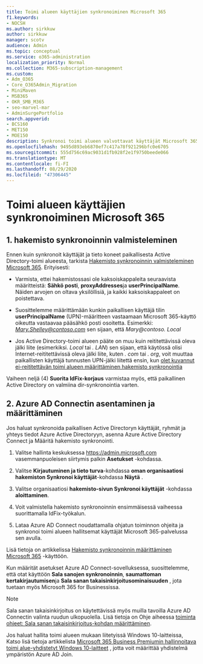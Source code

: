 ```yaml
---
title: Toimi alueen käyttäjien synkronoiminen Microsoft 365
f1.keywords:
- NOCSH
ms.author: sirkkuw
author: sirkkuw
manager: scotv
audience: Admin
ms.topic: conceptual
ms.service: o365-administration
localization_priority: Normal
ms.collection: M365-subscription-management
ms.custom:
- Adm_O365
- Core_O365Admin_Migration
- MiniMaven
- MSB365
- OKR_SMB_M365
- seo-marvel-mar
- AdminSurgePortfolio
search.appverid:
- BCS160
- MET150
- MOE150
description: Synkronoi toimi alueen valvottavat käyttäjät Microsoft 365 for Businessin kanssa.
ms.openlocfilehash: 9495d893eb6870ef7c417a78f921296bfc0e6705
ms.sourcegitcommit: 555d756c69ac9031d1fb928f2e1f9750beede066
ms.translationtype: MT
ms.contentlocale: fi-FI
ms.lasthandoff: 08/29/2020
ms.locfileid: "47306445"
---
```

# <a name="synchronize-domain-users-to-microsoft-365"></a>Toimi alueen käyttäjien synkronoiminen Microsoft 365

## <a name="1-prepare-for-directory-synchronization"></a>1. hakemisto synkronoinnin valmisteleminen 

Ennen kuin synkronoit käyttäjät ja tieto koneet paikallisesta Active Directory-toimi alueesta, tarkista [Hakemisto synkronoinnin valmisteleminen Microsoft 365](https://docs.microsoft.com/microsoft-365/enterprise/prepare-for-directory-synchronization). Erityisesti:

   - Varmista, ettei hakemistossasi ole kaksoiskappaleita seuraavista määritteistä: **Sähkö posti**, **proxyAddresses**ja **userPrincipalName**. Näiden arvojen on oltava yksilöllisiä, ja kaikki kaksoiskappaleet on poistettava.
   
   - Suosittelemme määrittämään kunkin paikallisen käyttäjä tilin **userPrincipalName** (UPN)-määritteen vastaamaan Microsoft 365-käyttö oikeutta vastaavaa pääsähkö posti osoitetta. Esimerkki: *Mary.Shelley@contoso.com* sen sijaan, että *Mary@contoso. Local*
   
   - Jos Active Directory-toimi alueen pääte on muu kuin reititettävissä oleva jälki liite (esimerkiksi. *Local* tai *. LAN*) sen sijaan, että käytössä olisi Internet-reititettävissä oleva jälki liite, kuten *. com* tai *. org*, voit muuttaa paikallisten käyttäjä tunnusten UPN-jälki liitettä ensin, kun [olet kuvannut ei-reititettävän toimi alueen määrittäminen hakemisto synkronointia](https://docs.microsoft.com/microsoft-365/enterprise/prepare-a-non-routable-domain-for-directory-synchronization) 

Vaiheen neljä (4) **Suorita IdFix-korjaus** varmistaa myös, että paikallinen Active Directory on valmiina dir-synkronointia varten.

## <a name="2-install-and-configure-azure-ad-connect"></a>2. Azure AD Connectin asentaminen ja määrittäminen

Jos haluat synkronoida paikallisen Active Directoryn käyttäjät, ryhmät ja yhteys tiedot Azure Active Directoryyn, asenna Azure Active Directory Connect ja Määritä hakemisto synkronointi. 

 1. Valitse hallinta keskuksessa <a href="https://go.microsoft.com/fwlink/p/?linkid=2024339" target="_blank">https://admin.microsoft.com</a> vasemmanpuoleisen siirtymis palkin **Asetukset** -kohdassa.

 2. Valitse **Kirjautuminen ja tieto turva**-kohdassa **oman organisaatiosi hakemiston Synkronoi käyttäjät**-kohdassa **Näytä** .

 3. Valitse organisaatiosi **hakemisto-sivun Synkronoi käyttäjät** -kohdassa **aloittaminen**.

 4. Voit valmistella hakemisto synkronoinnin ensimmäisessä vaiheessa suorittamalla IdFix-työkalun.

 5. Lataa Azure AD Connect noudattamalla ohjatun toiminnon ohjeita ja synkronoi toimi alueen hallitsemat käyttäjät Microsoft 365-palvelussa sen avulla.


Lisä tietoja on artikkelissa [Hakemisto synkronoinnin määrittäminen Microsoft 365](https://docs.microsoft.com/microsoft-365/enterprise/set-up-directory-synchronization) -käyttöön.

Kun määrität asetukset Azure AD Connect-sovelluksessa, suosittelemme, että otat käyttöön **Sala sanojen synkronoinnin**, **saumattoman kertakirjautumisen**ja **Sala sanan takaisinkirjoitusominaisuuden** , jota tuetaan myös Microsoft 365 for Businessissa.

> [!NOTE]
> Sala sanan takaisinkirjoitus on käytettävissä myös muilla tavoilla Azure AD Connectin valinta ruudun ulkopuolella. Lisä tietoja on Ohje aiheessa [toiminta ohjeet: Sala sanan takaisinkirjoitus-kohdan määrittäminen](https://docs.microsoft.com/azure/active-directory/authentication/howto-sspr-writeback). 

Jos haluat hallita toimi alueen mukaan liitetyissä Windows 10-laitteissa, Katso lisä tietoja artikkelista [Microsoft 365 Business Premiumin hallinnoitava toimi alue-yhdistetyt Windows 10-laitteet](manage-windows-devices.md) , jotta voit määrittää yhdistelmä ympäristön Azure AD Join. 